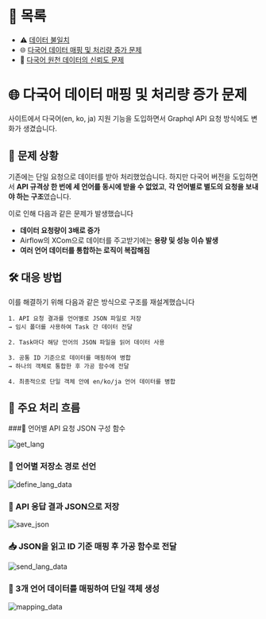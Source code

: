 # 📂 목록

- ⚠️ [데이터 불일치](./different_data.md)
- 🌐 [다국어 데이터 매핑 및 처리량 증가 문제](./i18n_mapping.md)
- 🔹 [다국어 원천 데이터의 신뢰도 문제](./untranslated_data.md)

# 🌐 다국어 데이터 매핑 및 처리량 증가 문제

사이트에서 다국어(en, ko, ja) 지원 기능을 도입하면서 Graphql API 요청 방식에도 변화가 생겼습니다.

## 🧩 문제 상황

기존에는 단일 요청으로 데이터를 받아 처리했었습니다.
하지만 다국어 버전을 도입하면서 **API 규격상 한 번에 세 언어를 동시에 받을 수 없었고**, **각 언어별로 별도의 요청을 보내야 하는 구조**였습니다.

이로 인해 다음과 같은 문제가 발생했습니다

- **데이터 요청량이 3배로 증가**
- Airflow의 XCom으로 데이터를 주고받기에는 **용량 및 성능 이슈 발생**
- **여러 언어 데이터를 통합하는 로직이 복잡해짐**

## 🛠️ 대응 방법

이를 해결하기 위해 다음과 같은 방식으로 구조를 재설계했습니다

    1. API 요청 결과를 언어별로 JSON 파일로 저장
    → 임시 폴더를 사용하여 Task 간 데이터 전달

    2. Task마다 해당 언어의 JSON 파일을 읽어 데이터 사용

    3. 공통 ID 기준으로 데이터를 매핑하여 병합
    → 하나의 객체로 통합한 후 가공 함수에 전달

    4. 최종적으로 단일 객체 안에 en/ko/ja 언어 데이터를 병합

## 🔧 주요 처리 흐름

###📌 언어별 API 요청 JSON 구성 함수

![get_lang](https://github.com/user-attachments/assets/39117784-784d-45a3-aeb8-91b377687aba)

### 📁 언어별 저장소 경로 선언

![define_lang_data](https://github.com/user-attachments/assets/2c46b761-2d51-4d9d-8f08-147fbd9f42cc)

### 💾 API 응답 결과 JSON으로 저장

![save_json](https://github.com/user-attachments/assets/ea648ce7-919b-49d0-a493-c3011c8c2baf)

### 📥 JSON을 읽고 ID 기준 매핑 후 가공 함수로 전달

![send_lang_data](https://github.com/user-attachments/assets/56b23d4d-5526-4a97-8af4-6aad694be06a)

### 🔗 3개 언어 데이터를 매핑하여 단일 객체 생성

![mapping_data](https://github.com/user-attachments/assets/69cb5a02-92bd-4eef-bfe4-b463a9ecb645)
